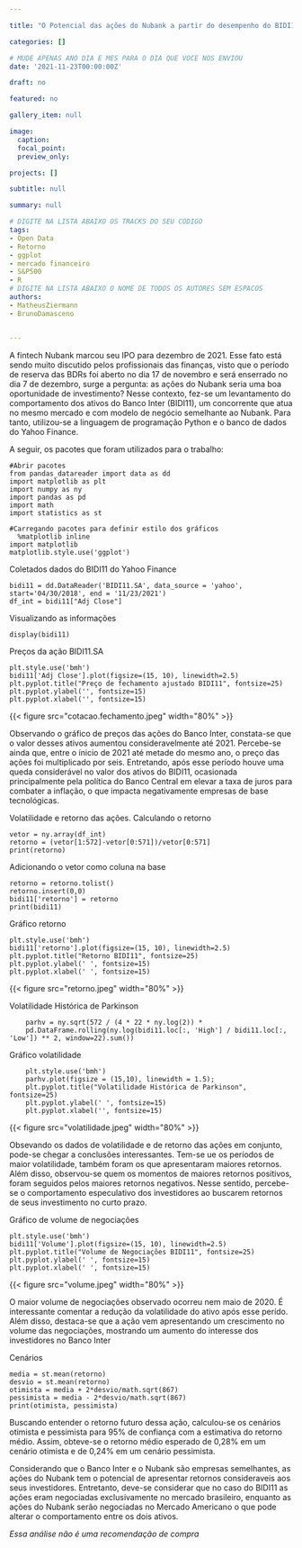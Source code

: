 ```yaml
---

title: "O Potencial das ações do Nubank a partir do desempenho do BIDI11"

categories: []

# MUDE APENAS ANO DIA E MES PARA O DIA QUE VOCE NOS ENVIOU
date: '2021-11-23T00:00:00Z' 

draft: no

featured: no

gallery_item: null

image:
  caption: 
  focal_point: 
  preview_only: 

projects: []

subtitle: null

summary: null

# DIGITE NA LISTA ABAIXO OS TRACKS DO SEU CODIGO
tags: 
- Open Data
- Retorno
- ggplot
- mercado financeiro 
- S&P500
- R
# DIGITE NA LISTA ABAIXO O NOME DE TODOS OS AUTORES SEM ESPACOS
authors:
- MatheusZiermann
- BrunoDamasceno


---
```


A fintech Nubank marcou seu IPO para dezembro de 2021. Esse fato está sendo muito 
discutido pelos profissionais das finanças, visto que o período de reserva das BDRs
foi aberto no dia 17 de novembro e será enserrado no dia 7 de 
dezembro, surge a pergunta: as ações do Nubank seria uma boa oportunidade de 
investimento?
Nesse contexto, fez-se um levantamento do comportamento dos ativos do Banco Inter (BIDI11), um 
concorrente que atua no mesmo mercado e com modelo de negócio semelhante ao Nubank. Para tanto, utilizou-se a linguagem de programação
Python e o banco de dados do Yahoo Finance.


A seguir, os pacotes que foram utilizados para o trabalho:

	#Abrir pacotes
	from pandas_datareader import data as dd
	import matplotlib as plt
	import numpy as ny
	import pandas as pd
	import math
	import statistics as st

  	#Carregando pacotes para definir estilo dos gráficos
	  %matplotlib inline
  	import matplotlib
  	matplotlib.style.use('ggplot')

Coletados dados do BIDI11 do Yahoo Finance

	bidi11 = dd.DataReader('BIDI11.SA', data_source = 'yahoo', start='04/30/2018', end = '11/23/2021')
	df_int = bidi11["Adj Close"]

Visualizando as informações

	display(bidi11)

Preços da ação BIDI11.SA

 	plt.style.use('bmh')
	bidi11['Adj Close'].plot(figsize=(15, 10), linewidth=2.5)
	plt.pyplot.title("Preço de fechamento ajustado BIDI11", fontsize=25)
	plt.pyplot.ylabel('', fontsize=15)
	plt.pyplot.xlabel('', fontsize=15)

{{< figure src="cotacao.fechamento.jpeg" width="80%" >}} 

Observando o gráfico de preços das ações do Banco Inter, constata-se 
que o valor desses ativos aumentou consideravelmente até 2021. Percebe-se ainda que, 
entre o ínicio de 2021 até metade do mesmo ano, o preço das ações foi multiplicado
por seis. Entretando, após esse período houve uma queda considerável no valor dos ativos
do BIDI11, ocasionada principalmente pela política do Banco Central em elevar a taxa de juros para combater a inflação,
o que impacta negativamente empresas de base tecnológicas.

Volatilidade e retorno das ações. Calculando o retorno

	vetor = ny.array(df_int)
	retorno = (vetor[1:572]-vetor[0:571])/vetor[0:571]
	print(retorno)


Adicionando o vetor como coluna na base

	retorno = retorno.tolist()
	retorno.insert(0,0)
	bidi11['retorno'] = retorno
	print(bidi11)

Gráfico retorno

	plt.style.use('bmh')
	bidi11['retorno'].plot(figsize=(15, 10), linewidth=2.5)
	plt.pyplot.title("Retorno BIDI11", fontsize=25)
	plt.pyplot.ylabel(' ', fontsize=15)
	plt.pyplot.xlabel(' ', fontsize=15)

{{< figure src="retorno.jpeg" width="80%" >}} 
	
Volatilidade Histórica de Parkinson

	    parhv = ny.sqrt(572 / (4 * 22 * ny.log(2)) *
  		pd.DataFrame.rolling(ny.log(bidi11.loc[:, 'High'] / bidi11.loc[:, 'Low']) ** 2, window=22).sum())

Gráfico volatilidade
	
        plt.style.use('bmh')
        parhv.plot(figsize = (15,10), linewidth = 1.5);
        plt.pyplot.title("Volatilidade Histórica de Parkinson", fontsize=25)
        plt.pyplot.ylabel(' ', fontsize=15)
        plt.pyplot.xlabel('', fontsize=15)

{{< figure src="volatilidade.jpeg" width="80%" >}} 


Obsevando os dados de volatilidade e de retorno das ações em conjunto, pode-se chegar a
conclusões interessantes. Tem-se ue os períodos de maior volatilidade, também foram os que apresentaram maiores retornos.
Além disso, observou-se quem os momentos de maiores retornos positivos, foram seguidos pelos maiores retornos negativos.
Nesse sentido, percebe-se o comportamento especulativo dos investidores ao buscarem retornos de seus investimento no curto prazo. 


Gráfico de volume de negociações

	plt.style.use('bmh')
	bidi11['Volume'].plot(figsize=(15, 10), linewidth=2.5)
	plt.pyplot.title("Volume de Negociações BIDI11", fontsize=25)
	plt.pyplot.ylabel(' ', fontsize=15)
	plt.pyplot.xlabel(' ', fontsize=15)


{{< figure src="volume.jpeg" width="80%" >}} 

O maior volume de negociações observado ocorreu nem maio de 2020. É interessante comentar a redução da volatilidade 
do ativo após esse perído. Além disso, destaca-se que a ação vem apresentando um crescimento no volume das negociações,
mostrando um aumento do interesse dos investidores no Banco Inter

Cenários

	media = st.mean(retorno)
	desvio = st.mean(retorno)
	otimista = media + 2*desvio/math.sqrt(867)
	pessimista = media - 2*desvio/math.sqrt(867)
	print(otimista, pessimista)


Buscando entender o retorno futuro dessa ação, calculou-se os cenários otimista e pessimista
para 95% de confiança com a estimativa do retorno médio. Assim, obteve-se o retorno médio esperado
de 0,28% em um cenário otimista e de 0,24% em um cenário pessimista. 

Considerando que o Banco Inter e o Nubank são empresas semelhantes, as ações do Nubank tem o 
potencial de apresentar retornos consideraveis aos seus investidores. Entretanto, deve-se considerar que no caso do BIDI11
as ações eram negociadas exclusivamente no mercado brasileiro, enquanto as ações do Nubank serão negociadas no 
Mercado Americano o que pode alterar o comportamento entre os dois ativos.

*Essa análise não é uma recomendação de compra*
